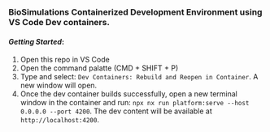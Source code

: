 ### BioSimulations Containerized Development Environment using VS Code Dev containers.

#### _Getting Started_:
1. Open this repo in VS Code
2. Open the command palatte (CMD + SHIFT + P)
3. Type and select: `Dev Containers: Rebuild and Reopen in Container`. A new window will open.
4. Once the dev container builds successfully, open a new terminal window in the container and run: `npx nx run platform:serve --host 0.0.0.0 --port 4200`. The dev content will be available at `http://localhost:4200`.